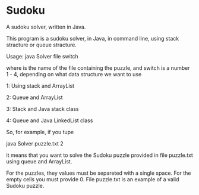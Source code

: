 # Sudoku
A sudoku solver, written in Java.

This program is a sudoku solver, in Java, in command line, using stack stracture or queue stracture.

Usage: java Solver file switch
  
where <file> is the name of the file containing the puzzle, and switch is a number 1 - 4, depending on what data structure we want to use
  
  1: Using stack and ArrayList
  
  2: Queue and ArrayList
  
  3: Stack and Java stack class
  
  4: Queue and Java LinkedList class
  
  
So, for example, if you tupe
  
  java Solver puzzle.txt 2
  
it means that you want to solve the Sudoku puzzle provided in file puzzle.txt using queue and ArrayList.
  
For the puzzles, they values must be separeted with a single space. For the empty cells you must provide 0. File puzzle.txt is an example of a valid Sudoku puzzle.  
